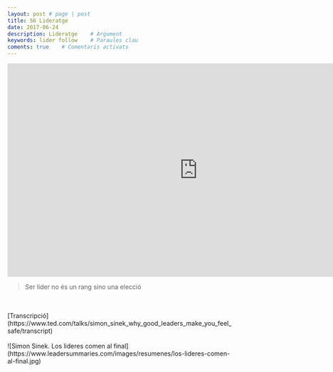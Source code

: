 ```yaml
---
layout: post # page | post
title: 56 Lideratge
date: 2017-06-24 
description: Lideratge    # Argument
keywords: lider follow    # Paraules clau
coments: true    # Comentaris activats
---
```


<iframe src="https://embed.ted.com/talks/simon_sinek_why_good_leaders_make_you_feel_safe" width="854px" height="480px" frameborder="0" scrolling="no" webkitAllowFullScreen mozallowfullscreen allowFullScreen></iframe>


> Ser líder no és un rang sino una elecció

<br />
<br />
[Transcripció](https://www.ted.com/talks/simon_sinek_why_good_leaders_make_you_feel_safe/transcript)
<br />
<br />
![Simon Sinek. Los lideres comen al final](https://www.leadersummaries.com/images/resumenes/los-lideres-comen-al-final.jpg)
